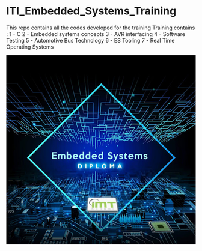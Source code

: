 # ITI_Embedded_Systems_Training
This repo contains all the codes developed for the training 
Training contains : 
1 - C 
2 - Embedded systems concepts 
3 - AVR interfacing 
4 - Software Testing
5 - Automotive Bus Technology
6 - ES Tooling
7 - Real Time Operating Systems

![Alt Text](https://github.com/xMosad/ITI_Embedded_Systems_Training/blob/master/00-Images/01-Header.jpg)
